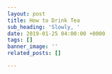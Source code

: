 ```yaml
---
layout: post
title: How to Drink Tea
sub_heading: 'Slowly, '
date: 2019-01-25 04:00:00 +0000
tags: []
banner_image: ''
related_posts: []

---
```

